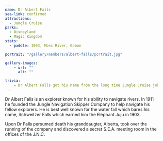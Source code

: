 ```yaml
---
name: Dr Albert Falls
sea-link: confirmed
attractions: 
  - Jungle Cruise
parks:
  - Disneyland
  - Magic Kingdom
stats:
  - paddle: 1903, Mbei River, Gabon

portrait: "/gallery/members/albert-falls/portrait.jpg"

gallery-images:
    - url: ""
      alt: ""

trivia:
	- Dr Albert Falls got his name from the long time Jungle Cruise joke about Schweitzer Falls, which was named after Albert Schweitzer
---
```


Dr Albert Falls is an explorer known for his ability to navigate rivers. In 1911 he founded the Jungle Navigation Skipper Company to help navigate his fellow explorers. He is best well known for the water fall which bares his name, Schweitzer Falls which earned him the Elephant Juju in 1903.

Upon Dr Falls persumed death his granddaugter, Alberta, took over the running of the company and discovered a secret S.E.A. meeting room in the offices of the J.N.C.
